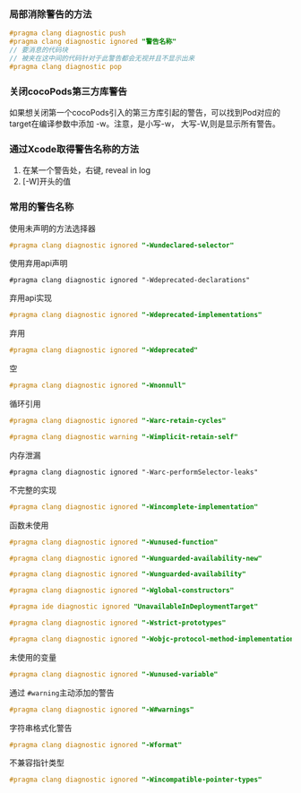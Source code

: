 ### 局部消除警告的方法

```objective-c
#pragma clang diagnostic push
#pragma clang diagnostic ignored "警告名称"
// 要消息的代码块
// 被夹在这中间的代码针对于此警告都会无视并且不显示出来
#pragma clang diagnostic pop
```

### 关闭cocoPods第三方库警告

如果想关闭第一个cocoPods引入的第三方库引起的警告，可以找到Pod对应的target在编译参数中添加 -w。注意，是小写-w， 大写-W,则是显示所有警告。

### 通过Xcode取得警告名称的方法

1. 在某一个警告处，右键, reveal in log
2. [-W]开头的值

### 常用的警告名称

使用未声明的方法选择器

```objective-c
#pragma clang diagnostic ignored "-Wundeclared-selector"
```

使用弃用api声明

```
#pragma clang diagnostic ignored "-Wdeprecated-declarations"
```

弃用api实现

```objective-c
#pragma clang diagnostic ignored "-Wdeprecated-implementations"
```

弃用

```objective-c
#pragma clang diagnostic ignored "-Wdeprecated"
```

空

```objective-c
#pragma clang diagnostic ignored "-Wnonnull"
```

循环引用

```objective-c
#pragma clang diagnostic ignored "-Warc-retain-cycles"
```



```objective-c
#pragma clang diagnostic warning "-Wimplicit-retain-self"
```

内存泄漏

```
#pragma clang diagnostic ignored "-Warc-performSelector-leaks"
```

不完整的实现

```objective-c
#pragma clang diagnostic ignored "-Wincomplete-implementation"
```

函数未使用

```objective-c
#pragma clang diagnostic ignored "-Wunused-function"
```



```objective-c
#pragma clang diagnostic ignored "-Wunguarded-availability-new"
```



```objective-c
#pragma clang diagnostic ignored "-Wunguarded-availability"
```



```objective-c
#pragma clang diagnostic ignored "-Wglobal-constructors"
```



```objective-c
#pragma ide diagnostic ignored "UnavailableInDeploymentTarget"
```



```objective-c
#pragma clang diagnostic ignored "-Wstrict-prototypes"
```



```objective-c
#pragma clang diagnostic ignored "-Wobjc-protocol-method-implementation"
```

未使用的变量

```objective-c
#pragma clang diagnostic ignored "-Wunused-variable"
```

通过 `#warning`主动添加的警告

```objective-c
#pragma clang diagnostic ignored "-W#warnings"
```

字符串格式化警告

```objective-c
#pragma clang diagnostic ignored "-Wformat"
```

不兼容指针类型

```objective-c
#pragma clang diagnostic ignored "-Wincompatible-pointer-types"
```

